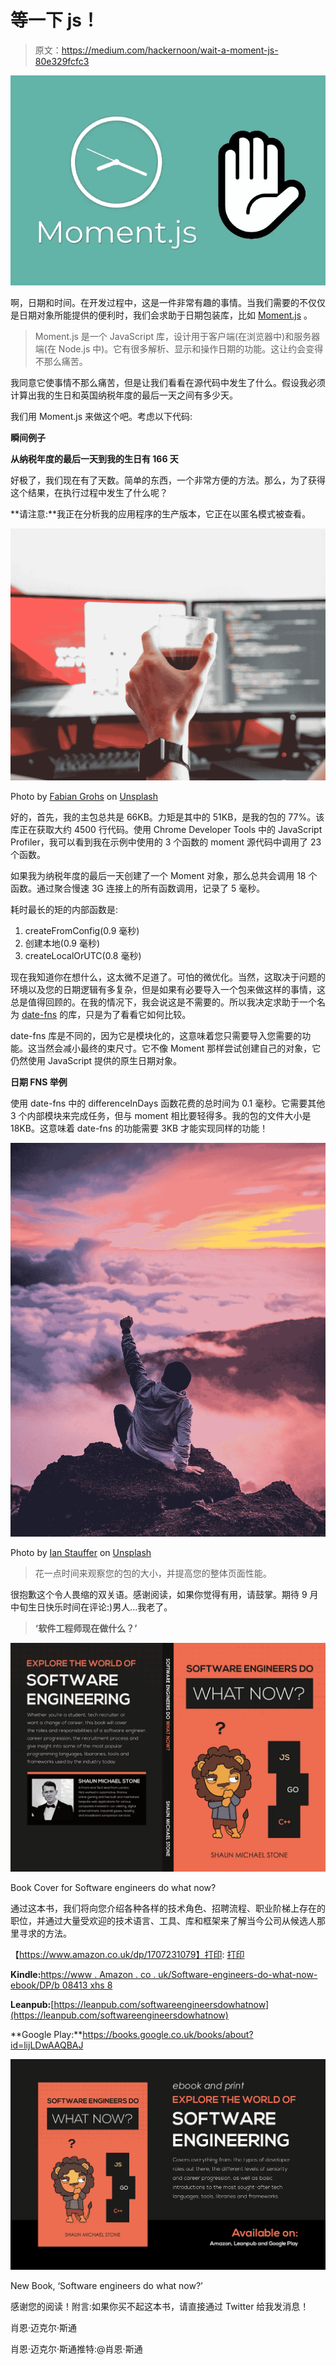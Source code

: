 # 等一下 js！

> 原文：<https://medium.com/hackernoon/wait-a-moment-js-80e329fcfc3>

![](img/f75716064b0cfcf0a0d56cd5fc958707.png)

啊，日期和时间。在开发过程中，这是一件非常有趣的事情。当我们需要的不仅仅是日期对象所能提供的便利时，我们会求助于日期包装库，比如 [Moment.js](https://momentjs.com) 。

> Moment.js 是一个 JavaScript 库，设计用于客户端(在浏览器中)和服务器端(在 Node.js 中)。它有很多解析、显示和操作日期的功能。这让约会变得不那么痛苦。

我同意它使事情不那么痛苦，但是让我们看看在源代码中发生了什么。假设我必须计算出我的生日和英国纳税年度的最后一天之间有多少天。

我们用 Moment.js 来做这个吧。考虑以下代码:

**瞬间例子**

**从纳税年度的最后一天到我的生日有 166 天**

好极了，我们现在有了天数。简单的东西，一个非常方便的方法。那么，为了获得这个结果，在执行过程中发生了什么呢？

**请注意:**我正在分析我的应用程序的生产版本，它正在以匿名模式被查看。

![](img/003e133a92ab7e22a80b90b8e3873531.png)

Photo by [Fabian Grohs](https://unsplash.com/@grohsfabian?utm_source=medium&utm_medium=referral) on [Unsplash](https://unsplash.com?utm_source=medium&utm_medium=referral)

好的，首先，我的主包总共是 66KB。力矩是其中的 51KB，是我的包的 77%。该库正在获取大约 4500 行代码。使用 Chrome Developer Tools 中的 JavaScript Profiler，我可以看到我在示例中使用的 3 个函数的 moment 源代码中调用了 23 个函数。

如果我为纳税年度的最后一天创建了一个 Moment 对象，那么总共会调用 18 个函数。通过聚合慢速 3G 连接上的所有函数调用，记录了 5 毫秒。

耗时最长的矩的内部函数是:

1.  createFromConfig(0.9 毫秒)
2.  创建本地(0.9 毫秒)
3.  createLocalOrUTC(0.8 毫秒)

现在我知道你在想什么，这太微不足道了。可怕的微优化。当然，这取决于问题的环境以及您的日期逻辑有多复杂，但是如果有必要导入一个包来做这样的事情，这总是值得回顾的。在我的情况下，我会说这是不需要的。所以我决定求助于一个名为 [date-fns](https://date-fns.org/) 的库，只是为了看看它如何比较。

date-fns 库是不同的，因为它是模块化的，这意味着您只需要导入您需要的功能。这当然会减小最终的束尺寸。它不像 Moment 那样尝试创建自己的对象，它仍然使用 JavaScript 提供的原生日期对象。

**日期 FNS 举例**

使用 date-fns 中的 differenceInDays 函数花费的总时间为 0.1 毫秒。它需要其他 3 个内部模块来完成任务，但与 moment 相比要轻得多。我的包的文件大小是 18KB。这意味着 date-fns 的功能需要 3KB 才能实现同样的功能！

![](img/c7cbf305f9cad3dd8be40588140703e8.png)

Photo by [Ian Stauffer](https://unsplash.com/@ianstauffer?utm_source=medium&utm_medium=referral) on [Unsplash](https://unsplash.com?utm_source=medium&utm_medium=referral)

> 花一点时间来观察您的包的大小，并提高您的整体页面性能。

很抱歉这个令人畏缩的双关语。感谢阅读，如果你觉得有用，请鼓掌。期待 9 月中旬生日快乐时间在评论:)男人…我老了。

> **‘软件工程师现在做什么？’**

![](img/3830e55ddd79192d2eef1de06912fa54.png)

Book Cover for Software engineers do what now?

通过这本书，我们将向您介绍各种各样的技术角色、招聘流程、职业阶梯上存在的职位，并通过大量受欢迎的技术语言、工具、库和框架来了解当今公司从候选人那里寻求的方法。

【https://www.amazon.co.uk/dp/1707231079】打印: [打印](https://www.amazon.co.uk/dp/1707231079/)

**Kindle:**[https://www . Amazon . co . uk/Software-engineers-do-what-now-ebook/DP/b 08413 xhs 8](https://www.amazon.co.uk/Software-engineers-do-what-now-ebook/dp/B08413XHS8)

**Leanpub:**[https://leanpub.com/softwareengineersdowhatnow](https://leanpub.com/softwareengineersdowhatnow)

**Google Play:**https://books.google.co.uk/books/about?id=lijLDwAAQBAJ

![](img/e3371c4a0f190c601953a38c0f0fb50b.png)

New Book, ‘Software engineers do what now?’

感谢您的阅读！附言:如果你买不起这本书，请直接通过 Twitter 给我发消息！

肖恩·迈克尔·斯通

肖恩·迈克尔·斯通推特:@肖恩·斯通
